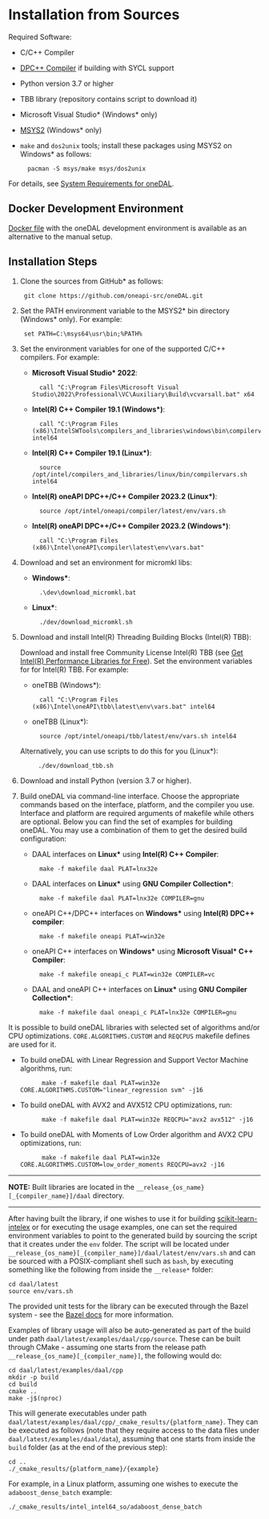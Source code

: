 <!--
******************************************************************************
* Copyright 2014 Intel Corporation
*
* Licensed under the Apache License, Version 2.0 (the "License");
* you may not use this file except in compliance with the License.
* You may obtain a copy of the License at
*
*     http://www.apache.org/licenses/LICENSE-2.0
*
* Unless required by applicable law or agreed to in writing, software
* distributed under the License is distributed on an "AS IS" BASIS,
* WITHOUT WARRANTIES OR CONDITIONS OF ANY KIND, either express or implied.
* See the License for the specific language governing permissions and
* limitations under the License.
*******************************************************************************/-->

# Installation from Sources

Required Software:
* C/C++ Compiler
* [DPC++ Compiler](https://www.intel.com/content/www/us/en/developer/tools/oneapi/dpc-compiler.html) if building with SYCL support
* Python version 3.7 or higher
* TBB library (repository contains script to download it)
* Microsoft Visual Studio\* (Windows\* only)
* [MSYS2](http://msys2.github.io) (Windows\* only)
* `make` and `dos2unix` tools; install these packages using MSYS2 on Windows\* as follows:

        pacman -S msys/make msys/dos2unix

For details, see [System Requirements for oneDAL](https://www.intel.com/content/www/us/en/developer/articles/system-requirements/system-requirements-for-oneapi-data-analytics-library.html).

## Docker Development Environment

[Docker file](https://github.com/oneapi-src/oneDAL/tree/main/dev/docker) with the oneDAL development environment
is available as an alternative to the manual setup.

## Installation Steps
1. Clone the sources from GitHub\* as follows:

        git clone https://github.com/oneapi-src/oneDAL.git

2. Set the PATH environment variable to the MSYS2\* bin directory (Windows\* only). For example:

        set PATH=C:\msys64\usr\bin;%PATH%

3. Set the environment variables for one of the supported C/C++ compilers. For example:

    - **Microsoft Visual Studio\* 2022**:

            call "C:\Program Files\Microsoft Visual Studio\2022\Professional\VC\Auxiliary\Build\vcvarsall.bat" x64

    - **Intel(R) C++ Compiler 19.1 (Windows\*)**:

            call "C:\Program Files (x86)\IntelSWTools\compilers_and_libraries\windows\bin\compilervars.bat" intel64

    - **Intel(R) C++ Compiler 19.1 (Linux\*)**:

            source /opt/intel/compilers_and_libraries/linux/bin/compilervars.sh intel64

    - **Intel(R) oneAPI DPC++/C++ Compiler 2023.2 (Linux\*)**:

            source /opt/intel/oneapi/compiler/latest/env/vars.sh

    - **Intel(R) oneAPI DPC++/C++ Compiler 2023.2 (Windows\*)**:

            call "C:\Program Files (x86)\Intel\oneAPI\compiler\latest\env\vars.bat"

4. Download and set an environment for micromkl libs:

    - **Windows\***:

            .\dev\download_micromkl.bat

    - **Linux\***:

            ./dev/download_micromkl.sh

5. Download and install Intel(R) Threading Building Blocks (Intel(R) TBB):

    Download and install free Community License Intel(R) TBB (see [Get Intel(R) Performance Libraries for Free](https://registrationcenter.intel.com/en/forms/?productid=2558&licensetype=2)).
    Set the environment variables for for Intel(R) TBB. For example:

    - oneTBB (Windows\*):

            call "C:\Program Files (x86)\Intel\oneAPI\tbb\latest\env\vars.bat" intel64

    - oneTBB (Linux\*):

            source /opt/intel/oneapi/tbb/latest/env/vars.sh intel64

    Alternatively, you can use scripts to do this for you (Linux\*):

            ./dev/download_tbb.sh

6. Download and install Python (version 3.7 or higher).

7. Build oneDAL via command-line interface. Choose the appropriate commands based on the interface, platform, and the compiler you use. Interface and platform are required arguments of makefile while others are optional. Below you can find the set of examples for building oneDAL. You may use a combination of them to get the desired build configuration:

    - DAAL interfaces on **Linux\*** using **Intel(R) C++ Compiler**:

            make -f makefile daal PLAT=lnx32e

    - DAAL interfaces on **Linux\*** using **GNU Compiler Collection\***:

            make -f makefile daal PLAT=lnx32e COMPILER=gnu

    - oneAPI C++/DPC++ interfaces on **Windows\*** using **Intel(R) DPC++ compiler**:

            make -f makefile oneapi PLAT=win32e

    - oneAPI C++ interfaces on **Windows\*** using **Microsoft Visual\* C++ Compiler**:

            make -f makefile oneapi_c PLAT=win32e COMPILER=vc

    - DAAL and oneAPI C++ interfaces on **Linux\*** using **GNU Compiler Collection\***:

            make -f makefile daal oneapi_c PLAT=lnx32e COMPILER=gnu

It is possible to build oneDAL libraries with selected set of algorithms and/or CPU optimizations. `CORE.ALGORITHMS.CUSTOM` and `REQCPUS` makefile defines are used for it.

- To build oneDAL with Linear Regression and Support Vector Machine algorithms, run:

            make -f makefile daal PLAT=win32e CORE.ALGORITHMS.CUSTOM="linear_regression svm" -j16


- To build oneDAL with AVX2 and AVX512 CPU optimizations, run:

            make -f makefile daal PLAT=win32e REQCPU="avx2 avx512" -j16


- To build oneDAL with Moments of Low Order algorithm and AVX2 CPU optimizations, run:

            make -f makefile daal PLAT=win32e CORE.ALGORITHMS.CUSTOM=low_order_moments REQCPU=avx2 -j16



---
**NOTE:** Built libraries are located in the `__release_{os_name}[_{compiler_name}]/daal` directory.

---

After having built the library, if one wishes to use it for building [scikit-learn-intelex](https://github.com/intel/scikit-learn-intelex/tree/main) or for executing the usage examples, one can set the required environment variables to point to the generated build by sourcing the script that it creates under the `env` folder. The script will be located under `__release_{os_name}[_{compiler_name}]/daal/latest/env/vars.sh` and can be sourced with a POSIX-compliant shell such as `bash`, by executing something like the following from inside the `__release*` folder:

```shell
cd daal/latest
source env/vars.sh
```

The provided unit tests for the library can be executed through the Bazel system - see the [Bazel docs](https://github.com/oneapi-src/oneDAL/tree/main/dev/bazel) for more information.

Examples of library usage will also be auto-generated as part of the build under path `daal/latest/examples/daal/cpp/source`. These can be built through CMake - assuming one starts from the release path `__release_{os_name}[_{compiler_name}]`, the following would do:

```shell
cd daal/latest/examples/daal/cpp
mkdir -p build
cd build
cmake ..
make -j$(nproc)
```

This will generate executables under path `daal/latest/examples/daal/cpp/_cmake_results/{platform_name}`. They can be executed as follows (note that they require access to the data files under `daal/latest/examples/daal/data`), assuming that one starts from inside the `build` folder (as at the end of the previous step):

```shell
cd ..
./_cmake_results/{platform_name}/{example}
```

For example, in a Linux platform, assuming one wishes to execute the `adaboost_dense_batch` example:

```shell
./_cmake_results/intel_intel64_so/adaboost_dense_batch
```
